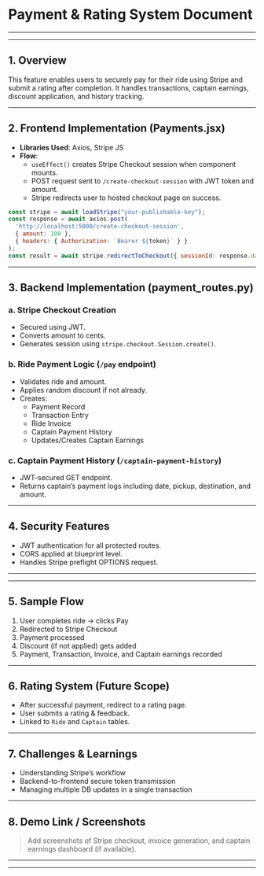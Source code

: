 
# Payment & Rating System Document

---


---

## 1. **Overview**
This feature enables users to securely pay for their ride using Stripe and submit a rating after completion. It handles transactions, captain earnings, discount application, and history tracking.

---

## 2. **Frontend Implementation (Payments.jsx)**

- **Libraries Used**: Axios, Stripe JS
- **Flow**:
  - `useEffect()` creates Stripe Checkout session when component mounts.
  - POST request sent to `/create-checkout-session` with JWT token and amount.
  - Stripe redirects user to hosted checkout page on success.

```jsx
const stripe = await loadStripe("your-publishable-key");
const response = await axios.post(
  'http://localhost:5000/create-checkout-session',
  { amount: 100 },
  { headers: { Authorization: `Bearer ${token}` } }
);
const result = await stripe.redirectToCheckout({ sessionId: response.data.id });
```

---

## 3. **Backend Implementation (payment_routes.py)**

### a. **Stripe Checkout Creation**
- Secured using JWT.
- Converts amount to cents.
- Generates session using `stripe.checkout.Session.create()`.

### b. **Ride Payment Logic (`/pay` endpoint)**
- Validates ride and amount.
- Applies random discount if not already.
- Creates:
  - Payment Record
  - Transaction Entry
  - Ride Invoice
  - Captain Payment History
  - Updates/Creates Captain Earnings

### c. **Captain Payment History (`/captain-payment-history`)**
- JWT-secured GET endpoint.
- Returns captain’s payment logs including date, pickup, destination, and amount.

---

## 4. **Security Features**
- JWT authentication for all protected routes.
- CORS applied at blueprint level.
- Handles Stripe preflight OPTIONS request.

---



---

## 5. **Sample Flow**
1. User completes ride → clicks Pay
2. Redirected to Stripe Checkout
3. Payment processed
4. Discount (if not applied) gets added
5. Payment, Transaction, Invoice, and Captain earnings recorded

---

## 6. **Rating System (Future Scope)**
- After successful payment, redirect to a rating page.
- User submits a rating & feedback.
- Linked to `Ride` and `Captain` tables.

---

## 7. **Challenges & Learnings**
- Understanding Stripe’s workflow
- Backend-to-frontend secure token transmission
- Managing multiple DB updates in a single transaction

---

## 8. **Demo Link / Screenshots**
> Add screenshots of Stripe checkout, invoice generation, and captain earnings dashboard (if available).

---


---
